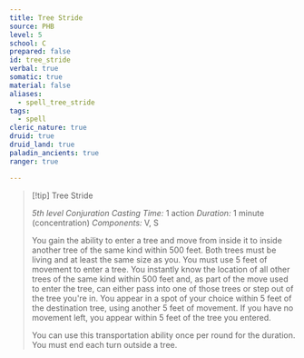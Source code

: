```yaml
---
title: Tree Stride
source: PHB
level: 5
school: C
prepared: false
id: tree_stride
verbal: true
somatic: true
material: false
aliases:
  - spell_tree_stride
tags:
  - spell
cleric_nature: true
druid: true
druid_land: true
paladin_ancients: true
ranger: true

---
```

>[!tip] Tree Stride
>
> *5th level Conjuration*
> *Casting Time:* 1 action
> *Duration:* 1 minute (concentration)
> *Components:* V, S
>
>You gain the ability to enter a tree and move from inside it to inside another tree of the same kind within 500 feet. Both trees must be living and at least the same size as you. You must use 5 feet of movement to enter a tree. You instantly know the location of all other trees of the same kind within 500 feet and, as part of the move used to enter the tree, can either pass into one of those trees or step out of the tree you're in. You appear in a spot of your choice within 5 feet of the destination tree, using another 5 feet of movement. If you have no movement left, you appear within 5 feet of the tree you entered.
>
>You can use this transportation ability once per round for the duration. You must end each turn outside a tree.
>

